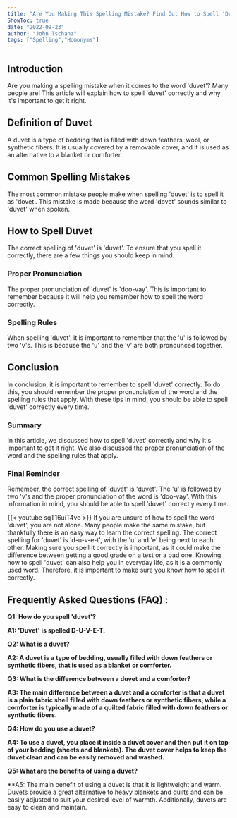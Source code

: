 ```yaml
---
title: "Are You Making This Spelling Mistake? Find Out How to Spell 'Duvet' Now!"
ShowToc: true 
date: "2022-09-23"
author: "John Tschanz" 
tags: ["Spelling","Homonyms"]
---
```

## Introduction 
Are you making a spelling mistake when it comes to the word 'duvet'? Many people are! This article will explain how to spell 'duvet' correctly and why it's important to get it right. 

## Definition of Duvet
A duvet is a type of bedding that is filled with down feathers, wool, or synthetic fibers. It is usually covered by a removable cover, and it is used as an alternative to a blanket or comforter. 

## Common Spelling Mistakes
The most common mistake people make when spelling 'duvet' is to spell it as 'dovet'. This mistake is made because the word 'dovet' sounds similar to 'duvet' when spoken. 

## How to Spell Duvet
The correct spelling of 'duvet' is 'duvet'. To ensure that you spell it correctly, there are a few things you should keep in mind. 

### Proper Pronunciation
The proper pronunciation of 'duvet' is 'doo-vay'. This is important to remember because it will help you remember how to spell the word correctly. 

### Spelling Rules
When spelling 'duvet', it is important to remember that the 'u' is followed by two 'v's. This is because the 'u' and the 'v' are both pronounced together. 

## Conclusion
In conclusion, it is important to remember to spell 'duvet' correctly. To do this, you should remember the proper pronunciation of the word and the spelling rules that apply. With these tips in mind, you should be able to spell 'duvet' correctly every time. 

### Summary
In this article, we discussed how to spell 'duvet' correctly and why it's important to get it right. We also discussed the proper pronunciation of the word and the spelling rules that apply. 

### Final Reminder
Remember, the correct spelling of 'duvet' is 'duvet'. The 'u' is followed by two 'v's and the proper pronunciation of the word is 'doo-vay'. With this information in mind, you should be able to spell 'duvet' correctly every time.

{{< youtube sqT16uiT4vo >}} 
If you are unsure of how to spell the word 'duvet', you are not alone. Many people make the same mistake, but thankfully there is an easy way to learn the correct spelling. The correct spelling for 'duvet' is 'd-u-v-e-t', with the 'u' and 'e' being next to each other. Making sure you spell it correctly is important, as it could make the difference between getting a good grade on a test or a bad one. Knowing how to spell 'duvet' can also help you in everyday life, as it is a commonly used word. Therefore, it is important to make sure you know how to spell it correctly.

## Frequently Asked Questions (FAQ) :
**Q1: How do you spell 'duvet'?**

**A1: 'Duvet' is spelled D-U-V-E-T.**

**Q2: What is a duvet?**

**A2: A duvet is a type of bedding, usually filled with down feathers or synthetic fibers, that is used as a blanket or comforter.**

**Q3: What is the difference between a duvet and a comforter?**

**A3: The main difference between a duvet and a comforter is that a duvet is a plain fabric shell filled with down feathers or synthetic fibers, while a comforter is typically made of a quilted fabric filled with down feathers or synthetic fibers.**

**Q4: How do you use a duvet?**

**A4: To use a duvet, you place it inside a duvet cover and then put it on top of your bedding (sheets and blankets). The duvet cover helps to keep the duvet clean and can be easily removed and washed.**

**Q5: What are the benefits of using a duvet?**

**A5: The main benefit of using a duvet is that it is lightweight and warm. Duvets provide a great alternative to heavy blankets and quilts and can be easily adjusted to suit your desired level of warmth. Additionally, duvets are easy to clean and maintain.





